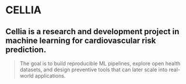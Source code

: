 #   CELLIA
## Cellia is a research and development project in machine learning for cardiovascular risk prediction.
> The goal is to build reproducible ML pipelines, explore open health datasets, and design preventive tools that can later scale into real-world applications.
